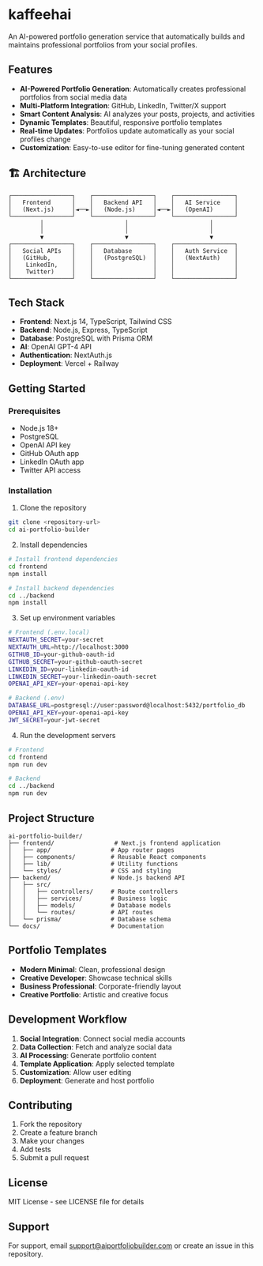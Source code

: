 # kaffeehai 

An AI-powered portfolio generation service that automatically builds and maintains professional portfolios from your social profiles.

## Features

- **AI-Powered Portfolio Generation**: Automatically creates professional portfolios from social media data
- **Multi-Platform Integration**: GitHub, LinkedIn, Twitter/X support
- **Smart Content Analysis**: AI analyzes your posts, projects, and activities
- **Dynamic Templates**: Beautiful, responsive portfolio templates
- **Real-time Updates**: Portfolios update automatically as your social profiles change
- **Customization**: Easy-to-use editor for fine-tuning generated content

## 🏗️ Architecture

```
┌─────────────────┐    ┌─────────────────┐    ┌─────────────────┐
│   Frontend      │    │   Backend API   │    │   AI Service    │
│   (Next.js)     │◄──►│   (Node.js)     │◄──►│   (OpenAI)      │
└─────────────────┘    └─────────────────┘    └─────────────────┘
         │                       │                       │
         │                       │                       │
         ▼                       ▼                       ▼
┌─────────────────┐    ┌─────────────────┐    ┌─────────────────┐
│   Social APIs   │    │   Database      │    │   Auth Service  │
│   (GitHub,      │    │   (PostgreSQL)  │    │   (NextAuth)    │
│    LinkedIn,    │    │                 │    │                 │
│    Twitter)     │    │                 │    │                 │
└─────────────────┘    └─────────────────┘    └─────────────────┘
```

##  Tech Stack

- **Frontend**: Next.js 14, TypeScript, Tailwind CSS
- **Backend**: Node.js, Express, TypeScript
- **Database**: PostgreSQL with Prisma ORM
- **AI**: OpenAI GPT-4 API
- **Authentication**: NextAuth.js
- **Deployment**: Vercel + Railway

##  Getting Started

### Prerequisites
- Node.js 18+
- PostgreSQL
- OpenAI API key
- GitHub OAuth app
- LinkedIn OAuth app
- Twitter API access

### Installation

1. Clone the repository
```bash
git clone <repository-url>
cd ai-portfolio-builder
```

2. Install dependencies
```bash
# Install frontend dependencies
cd frontend
npm install

# Install backend dependencies
cd ../backend
npm install
```

3. Set up environment variables
```bash
# Frontend (.env.local)
NEXTAUTH_SECRET=your-secret
NEXTAUTH_URL=http://localhost:3000
GITHUB_ID=your-github-oauth-id
GITHUB_SECRET=your-github-oauth-secret
LINKEDIN_ID=your-linkedin-oauth-id
LINKEDIN_SECRET=your-linkedin-oauth-secret
OPENAI_API_KEY=your-openai-api-key

# Backend (.env)
DATABASE_URL=postgresql://user:password@localhost:5432/portfolio_db
OPENAI_API_KEY=your-openai-api-key
JWT_SECRET=your-jwt-secret
```

4. Run the development servers
```bash
# Frontend
cd frontend
npm run dev

# Backend
cd ../backend
npm run dev
```

##  Project Structure

```
ai-portfolio-builder/
├── frontend/                 # Next.js frontend application
│   ├── app/                 # App router pages
│   ├── components/          # Reusable React components
│   ├── lib/                 # Utility functions
│   └── styles/              # CSS and styling
├── backend/                 # Node.js backend API
│   ├── src/
│   │   ├── controllers/     # Route controllers
│   │   ├── services/        # Business logic
│   │   ├── models/          # Database models
│   │   └── routes/          # API routes
│   └── prisma/              # Database schema
└── docs/                    # Documentation
```

##  Portfolio Templates

- **Modern Minimal**: Clean, professional design
- **Creative Developer**: Showcase technical skills
- **Business Professional**: Corporate-friendly layout
- **Creative Portfolio**: Artistic and creative focus

## Development Workflow

1. **Social Integration**: Connect social media accounts
2. **Data Collection**: Fetch and analyze social data
3. **AI Processing**: Generate portfolio content
4. **Template Application**: Apply selected template
5. **Customization**: Allow user editing
6. **Deployment**: Generate and host portfolio

## Contributing

1. Fork the repository
2. Create a feature branch
3. Make your changes
4. Add tests
5. Submit a pull request

##  License

MIT License - see LICENSE file for details

## Support

For support, email support@aiportfoliobuilder.com or create an issue in this repository. 
